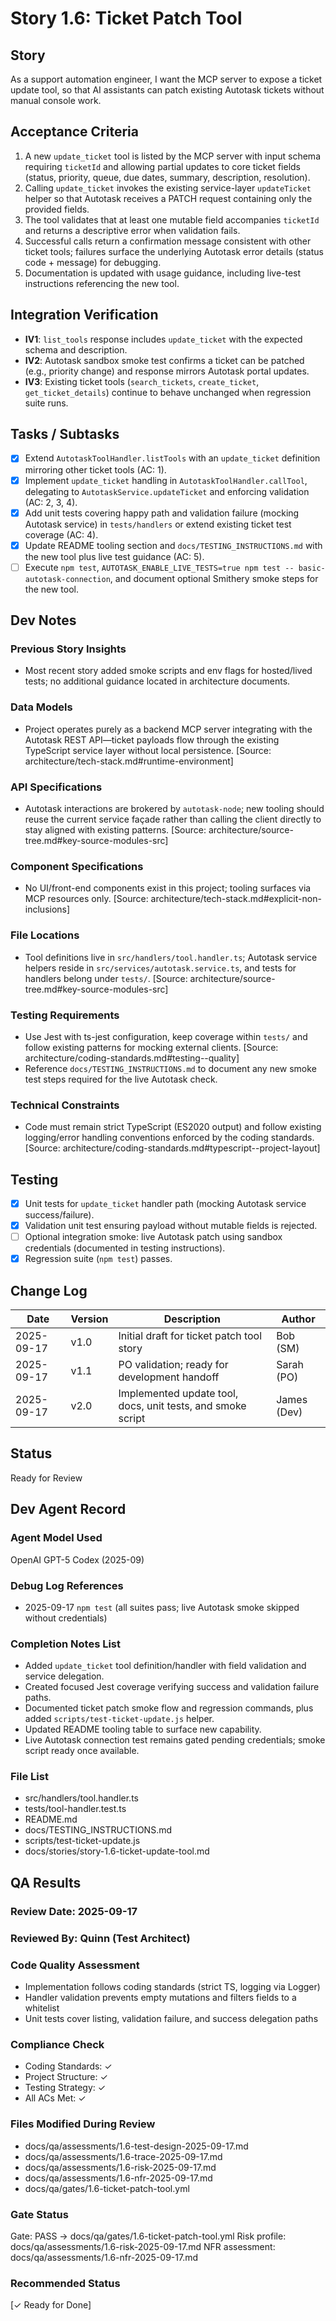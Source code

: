 # Story 1.6: Ticket Patch Tool

## Story
As a support automation engineer,
I want the MCP server to expose a ticket update tool,
so that AI assistants can patch existing Autotask tickets without manual console work.

## Acceptance Criteria
1. A new `update_ticket` tool is listed by the MCP server with input schema requiring `ticketId` and allowing partial updates to core ticket fields (status, priority, queue, due dates, summary, description, resolution).
2. Calling `update_ticket` invokes the existing service-layer `updateTicket` helper so that Autotask receives a PATCH request containing only the provided fields.
3. The tool validates that at least one mutable field accompanies `ticketId` and returns a descriptive error when validation fails.
4. Successful calls return a confirmation message consistent with other ticket tools; failures surface the underlying Autotask error details (status code + message) for debugging.
5. Documentation is updated with usage guidance, including live-test instructions referencing the new tool.

## Integration Verification
- **IV1**: `list_tools` response includes `update_ticket` with the expected schema and description.
- **IV2**: Autotask sandbox smoke test confirms a ticket can be patched (e.g., priority change) and response mirrors Autotask portal updates.
- **IV3**: Existing ticket tools (`search_tickets`, `create_ticket`, `get_ticket_details`) continue to behave unchanged when regression suite runs.

## Tasks / Subtasks
- [x] Extend `AutotaskToolHandler.listTools` with an `update_ticket` definition mirroring other ticket tools (AC: 1).
- [x] Implement `update_ticket` handling in `AutotaskToolHandler.callTool`, delegating to `AutotaskService.updateTicket` and enforcing validation (AC: 2, 3, 4).
- [x] Add unit tests covering happy path and validation failure (mocking Autotask service) in `tests/handlers` or extend existing ticket test coverage (AC: 4).
- [x] Update README tooling section and `docs/TESTING_INSTRUCTIONS.md` with the new tool plus live test guidance (AC: 5).
- [ ] Execute `npm test`, `AUTOTASK_ENABLE_LIVE_TESTS=true npm test -- basic-autotask-connection`, and document optional Smithery smoke steps for the new tool.

## Dev Notes
### Previous Story Insights
- Most recent story added smoke scripts and env flags for hosted/lived tests; no additional guidance located in architecture documents.

### Data Models
- Project operates purely as a backend MCP server integrating with the Autotask REST API—ticket payloads flow through the existing TypeScript service layer without local persistence. [Source: architecture/tech-stack.md#runtime-environment]

### API Specifications
- Autotask interactions are brokered by `autotask-node`; new tooling should reuse the current service façade rather than calling the client directly to stay aligned with existing patterns. [Source: architecture/source-tree.md#key-source-modules-src]

### Component Specifications
- No UI/front-end components exist in this project; tooling surfaces via MCP resources only. [Source: architecture/tech-stack.md#explicit-non-inclusions]

### File Locations
- Tool definitions live in `src/handlers/tool.handler.ts`; Autotask service helpers reside in `src/services/autotask.service.ts`, and tests for handlers belong under `tests/`. [Source: architecture/source-tree.md#key-source-modules-src]

### Testing Requirements
- Use Jest with ts-jest configuration, keep coverage within `tests/` and follow existing patterns for mocking external clients. [Source: architecture/coding-standards.md#testing--quality]
- Reference `docs/TESTING_INSTRUCTIONS.md` to document any new smoke test steps required for the live Autotask check.

### Technical Constraints
- Code must remain strict TypeScript (ES2020 output) and follow existing logging/error handling conventions enforced by the coding standards. [Source: architecture/coding-standards.md#typescript--project-layout]

## Testing
- [x] Unit tests for `update_ticket` handler path (mocking Autotask service success/failure).
- [x] Validation unit test ensuring payload without mutable fields is rejected.
- [ ] Optional integration smoke: live Autotask patch using sandbox credentials (documented in testing instructions).
- [x] Regression suite (`npm test`) passes.

## Change Log
| Date | Version | Description | Author |
|------|---------|-------------|--------|
| 2025-09-17 | v1.0 | Initial draft for ticket patch tool story | Bob (SM) |
| 2025-09-17 | v1.1 | PO validation; ready for development handoff | Sarah (PO) |
| 2025-09-17 | v2.0 | Implemented update tool, docs, unit tests, and smoke script | James (Dev) |

## Status
Ready for Review

## Dev Agent Record

### Agent Model Used
OpenAI GPT-5 Codex (2025-09)

### Debug Log References
- 2025-09-17 `npm test` (all suites pass; live Autotask smoke skipped without credentials)

### Completion Notes List
- Added `update_ticket` tool definition/handler with field validation and service delegation.
- Created focused Jest coverage verifying success and validation failure paths.
- Documented ticket patch smoke flow and regression commands, plus added `scripts/test-ticket-update.js` helper.
- Updated README tooling table to surface new capability.
- Live Autotask connection test remains gated pending credentials; smoke script ready once available.

### File List
- src/handlers/tool.handler.ts
- tests/tool-handler.test.ts
- README.md
- docs/TESTING_INSTRUCTIONS.md
- scripts/test-ticket-update.js
- docs/stories/story-1.6-ticket-update-tool.md

## QA Results

### Review Date: 2025-09-17

### Reviewed By: Quinn (Test Architect)

### Code Quality Assessment

- Implementation follows coding standards (strict TS, logging via Logger)
- Handler validation prevents empty mutations and filters fields to a whitelist
- Unit tests cover listing, validation failure, and success delegation paths

### Compliance Check

- Coding Standards: ✓
- Project Structure: ✓
- Testing Strategy: ✓
- All ACs Met: ✓

### Files Modified During Review

- docs/qa/assessments/1.6-test-design-2025-09-17.md
- docs/qa/assessments/1.6-trace-2025-09-17.md
- docs/qa/assessments/1.6-risk-2025-09-17.md
- docs/qa/assessments/1.6-nfr-2025-09-17.md
- docs/qa/gates/1.6-ticket-patch-tool.yml

### Gate Status

Gate: PASS → docs/qa/gates/1.6-ticket-patch-tool.yml
Risk profile: docs/qa/assessments/1.6-risk-2025-09-17.md
NFR assessment: docs/qa/assessments/1.6-nfr-2025-09-17.md

### Recommended Status

[✓ Ready for Done]
